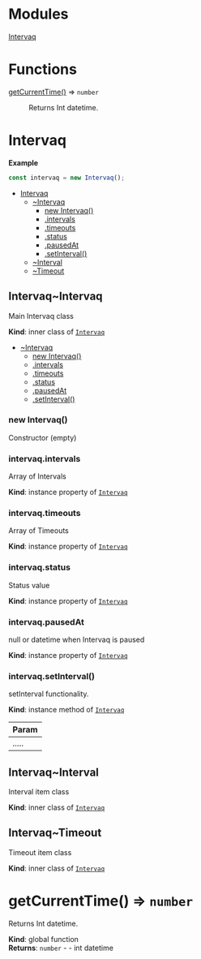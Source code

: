 # Modules

<dl>
<dt><a href="#module_Intervaq">Intervaq</a></dt>
<dd></dd>
</dl>

# Functions

<dl>
<dt><a href="#getCurrentTime">getCurrentTime()</a> ⇒ <code>number</code></dt>
<dd><p>Returns Int datetime.</p>
</dd>
</dl>

<a name="module_Intervaq"></a>

# Intervaq
**Example**  
```js
const intervaq = new Intervaq();
```

* [Intervaq](#module_Intervaq)
    * [~Intervaq](#module_Intervaq..Intervaq)
        * [new Intervaq()](#new_module_Intervaq..Intervaq_new)
        * [.intervals](#module_Intervaq..Intervaq+intervals)
        * [.timeouts](#module_Intervaq..Intervaq+timeouts)
        * [.status](#module_Intervaq..Intervaq+status)
        * [.pausedAt](#module_Intervaq..Intervaq+pausedAt)
        * [.setInterval()](#module_Intervaq..Intervaq+setInterval)
    * [~Interval](#module_Intervaq..Interval)
    * [~Timeout](#module_Intervaq..Timeout)

<a name="module_Intervaq..Intervaq"></a>

## Intervaq~Intervaq
Main Intervaq class

**Kind**: inner class of [<code>Intervaq</code>](#module_Intervaq)  

* [~Intervaq](#module_Intervaq..Intervaq)
    * [new Intervaq()](#new_module_Intervaq..Intervaq_new)
    * [.intervals](#module_Intervaq..Intervaq+intervals)
    * [.timeouts](#module_Intervaq..Intervaq+timeouts)
    * [.status](#module_Intervaq..Intervaq+status)
    * [.pausedAt](#module_Intervaq..Intervaq+pausedAt)
    * [.setInterval()](#module_Intervaq..Intervaq+setInterval)

<a name="new_module_Intervaq..Intervaq_new"></a>

### new Intervaq()
Constructor (empty)

<a name="module_Intervaq..Intervaq+intervals"></a>

### intervaq.intervals
Array of Intervals

**Kind**: instance property of [<code>Intervaq</code>](#module_Intervaq..Intervaq)  
<a name="module_Intervaq..Intervaq+timeouts"></a>

### intervaq.timeouts
Array of Timeouts

**Kind**: instance property of [<code>Intervaq</code>](#module_Intervaq..Intervaq)  
<a name="module_Intervaq..Intervaq+status"></a>

### intervaq.status
Status value

**Kind**: instance property of [<code>Intervaq</code>](#module_Intervaq..Intervaq)  
<a name="module_Intervaq..Intervaq+pausedAt"></a>

### intervaq.pausedAt
null or datetime when Intervaq is paused

**Kind**: instance property of [<code>Intervaq</code>](#module_Intervaq..Intervaq)  
<a name="module_Intervaq..Intervaq+setInterval"></a>

### intervaq.setInterval()
setInterval functionality.

**Kind**: instance method of [<code>Intervaq</code>](#module_Intervaq..Intervaq)  

| Param |
| --- |
| ..... | 

<a name="module_Intervaq..Interval"></a>

## Intervaq~Interval
Interval item class

**Kind**: inner class of [<code>Intervaq</code>](#module_Intervaq)  
<a name="module_Intervaq..Timeout"></a>

## Intervaq~Timeout
Timeout item class

**Kind**: inner class of [<code>Intervaq</code>](#module_Intervaq)  
<a name="getCurrentTime"></a>

# getCurrentTime() ⇒ <code>number</code>
Returns Int datetime.

**Kind**: global function  
**Returns**: <code>number</code> - - int datetime  
